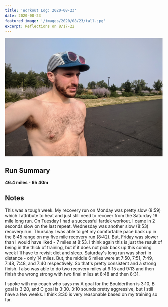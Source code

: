 ```yaml
---
title: 'Workout Log: 2020-08-23'
date: 2020-08-23
featured_image: '/images/2020/08/23/tall.jpg'
excerpt: Reflections on 8/17-22
---
```


![](/images/2020/08/23/wide.jpg)

## Run Summary

**46.4 miles - 6h 40m**

## Notes

This was a tough week. My recovery run on Monday was pretty slow (8:59) which I attribute to heat and just still need to recover from the Saturday 16 mile long run. On Tuesday I had a successful fartlek workout. I came in 2 seconds slow on the last repeat. Wednesday was another slow (8:53) recovery run. Thursday I was able to get my comfortable pace back up in the 8:45 range on my five mile recovery run (8:42). But, Friday was slower than I would have liked - 7 miles at 8:53. I think again this is just the result of being in the thick of training, but if it does not pick back up this coming week I'll have to revisit diet and sleep. Saturday's long run was short in distance - only 14 miles. But, the middle 6 miles were at 7:50, 7:51, 7:49, 7:48, 7:48, and 7:40 respectively. So that's pretty consistent and a strong finish. I also was able to do two recovery miles at 9:15 and 9:13 and then finish the wrong strong with two final miles at 8:48 and then 8:31.

I spoke with my coach who says my A goal for the Boulderthon is 3:10, B goal is 3:20, and C goal is 3:30. 3:10 sounds pretty aggressive, but I still have a few weeks. I think 3:30 is very reasonable based on my training so far.